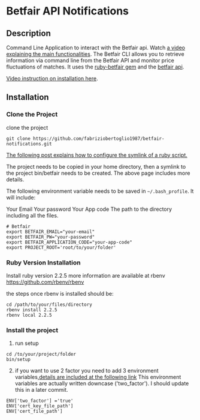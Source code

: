 # Betfair API Notifications
## Description

Command Line Application to interact with the Betfair api. Watch [a video explaining the main functionalities](https://youtu.be/vTP6vdUoVC0). The Betfair CLI allows you to retrieve information via command line from the Betfair API and monitor price fluctuations of matches. It uses the [ruby-betfair gem](https://github.com/mikecmpbll/betfair) and the [betfair api](https://docs.developer.betfair.com/display/1smk3cen4v3lu3yomq5qye0ni/Getting+Started).

[Video instruction on installation here](https://youtu.be/sgbJxjB_-u8).

## Installation

### Clone the Project
clone the project 

```
git clone https://github.com/fabriziobertoglio1987/betfair-notifications.git
```

[The following post explains how to configure the symlink of a ruby script.](https://commandercoriander.net/blog/2013/02/16/making-a-ruby-script-executable/)

The project needs to be copied in your home directory, then a symlink to the project bin/betfair needs to be created. The above page includes more details. 

The following environment variable needs to be saved in `~/.bash_profile`. It will include:

Your Email
Your password
Your App code
The path to the directory including all the files. 

```terminal
# Betfair
export BETFAIR_EMAIL="your-email"
export BETFAIR_PW="your-password"
export BETFAIR_APPLICATION_CODE="your-app-code"
export PROJECT_ROOT='root/to/your/folder'
```

### Ruby Version Installation

Install ruby version 2.2.5 
more information are available at rbenv 
https://github.com/rbenv/rbenv

the steps once rbenv is installed should be:

```terminal
cd /path/to/your/files/directory
rbenv install 2.2.5
rbenv local 2.2.5
```

### Install the project
1. run setup

```terminal
cd /to/your/project/folder
bin/setup
```

2. if you want to use 2 factor you need to add 3 environment variables,[details are included at the following link](https://docs.developer.betfair.com/display/1smk3cen4v3lu3yomq5qye0ni/Non-Interactive+%28bot%29+login)
This environment variables are actually written downcase ('two_factor'). I should update this in a later commit.

```
ENV['two_factor'] ='true'
ENV['cert_key_file_path']
ENV['cert_file_path']
```
